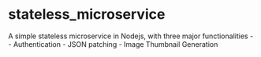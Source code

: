 # stateless_microservice
 A simple stateless microservice in Nodejs, with three major functionalities - - Authentication - JSON patching - Image Thumbnail Generation
